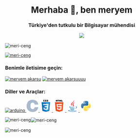 <h1 align="center">Merhaba 👋, ben meryem</h1>
<h3 align="center">Türkiye'den tutkulu bir Bilgisayar mühendisi</h3>

<p align="center"> <img src="https://lh6.googleusercontent.com/proxy/mLounl3wXzZ4FgvzcLxriA-KbUsT12tuzmLw0R5LqqWzN_O0KAmao6OANJmSx2-HTcnaFNqaiM5DXu4583VlN466mNIdli13Vk02--K4vF9GD0Peg6dOtsgG"> </p>

<p align="left"> <img src="https://komarev.com/ghpvc/?username=meri-ceng&label=Profile%20views&color=0e75b6&style=flat" alt="meri-ceng" /> </p>

<p align="left"> <a href="https://github.com/ryo-ma/github-profile-trophy"><img src="https://github-profile-trophy.vercel.app/?username=meri-ceng" alt="meri-ceng" /></a> </p>

<h3 align="left">Benimle iletisime geçin:</h3>
<p align="left">
<a href="https://linkedin.com/in/meryem akarsu" target="blank"><img align="center" src="https://raw.githubusercontent.com/rahuldkjain/github-profile-readme-generator/master/src/images/icons/Social/linked-in-alt.svg" alt="meryem akarsu" height="30" width="40" /></a>
<a href="https://instagram.com/meryem akarsuuuu" target="blank"><img align="center" src="https://raw.githubusercontent.com/rahuldkjain/github-profile-readme-generator/master/src/images/icons/Social/instagram.svg" alt="meryem akarsuuuu" height="30" width="40" /></a>
</p>

<h3 align="left">Diller ve Araçlar:</h3>
<p align="left"> <a href="https://www.arduino.cc/" target="_blank" rel="noreferrer"> <img src="https://cdn.worldvectorlogo.com/logos/arduino-1.svg" alt="arduino" width="40" height="40"/> </a> <a href="https://www.cprogramming.com/" target="_blank" rel="noreferrer"> <img src="https://raw.githubusercontent.com/devicons/devicon/master/icons/c/c-original.svg" alt="c" width="40" height="40"/> </a> <a href="https://www.w3schools.com/css/" target="_blank" rel="noreferrer"> <img src="https://raw.githubusercontent.com/devicons/devicon/master/icons/css3/css3-original-wordmark.svg" alt="css3" width="40" height="40"/> </a> <a href="https://www.w3.org/html/" target="_blank" rel="noreferrer"> <img src="https://raw.githubusercontent.com/devicons/devicon/master/icons/html5/html5-original-wordmark.svg" alt="html5" width="40" height="40"/> </a> <a href="https://www.java.com" target="_blank" rel="noreferrer"> <img src="https://raw.githubusercontent.com/devicons/devicon/master/icons/java/java-original.svg" alt="java" width="40" height="40"/> </a> <a href="https://www.python.org" target="_blank" rel="noreferrer"> <img src="https://raw.githubusercontent.com/devicons/devicon/master/icons/python/python-original.svg" alt="python" width="40" height="40"/> </a> </p>

<p><img align="left" src="https://github-readme-stats.vercel.app/api/top-langs?username=meri-ceng&show_icons=true&locale=tr&layout=compact" alt="meri-ceng" /></p>

<p> <img align="center" src="https://github-readme-stats.vercel.app/api?username=meri-ceng&show_icons=true&locale=tr" alt="meri-ceng" /></p>

<p><img align="center" src="https://github-readme-streak-stats.herokuapp.com/?user=meri-ceng&" alt="meri-ceng" /></p>
